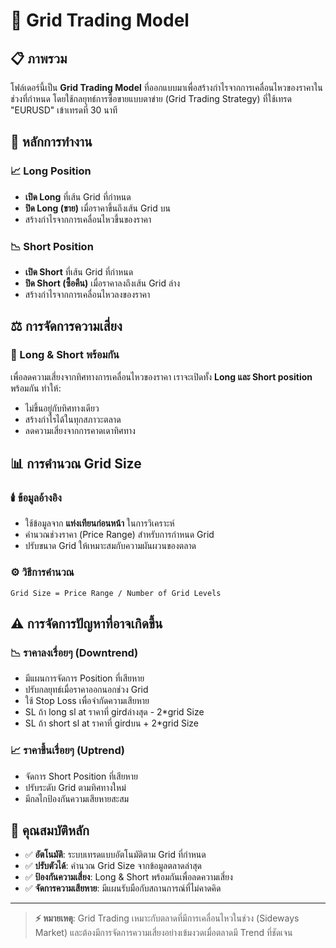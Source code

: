 # 🚀 Grid Trading Model

## 📋 ภาพรวม

โฟล์เดอร์นี้เป็น **Grid Trading Model** ที่ออกแบบมาเพื่อสร้างกำไรจากการเคลื่อนไหวของราคาในช่วงที่กำหนด โดยใช้กลยุทธ์การซื้อขายแบบตาข่าย (Grid Trading Strategy) ที่ใช้เทรด "EURUSD" เข้าเทรดที่ 30 นาที

## 🎯 หลักการทำงาน

### 📈 Long Position
- **เปิด Long** ที่เส้น Grid ที่กำหนด
- **ปิด Long (ขาย)** เมื่อราคาขึ้นถึงเส้น Grid บน
- สร้างกำไรจากการเคลื่อนไหวขึ้นของราคา

### 📉 Short Position  
- **เปิด Short** ที่เส้น Grid ที่กำหนด
- **ปิด Short (ซื้อคืน)** เมื่อราคาลงถึงเส้น Grid ล่าง
- สร้างกำไรจากการเคลื่อนไหวลงของราคา

## ⚖️ การจัดการความเสี่ยง

### 🔄 Long & Short พร้อมกัน
เพื่อลดความเสี่ยงจากทิศทางการเคลื่อนไหวของราคา เราจะเปิดทั้ง **Long และ Short position** พร้อมกัน ทำให้:
- ไม่ขึ้นอยู่กับทิศทางเดียว
- สร้างกำไรได้ในทุกสภาวะตลาด
- ลดความเสี่ยงจากการคาดเดาทิศทาง

## 📊 การคำนวณ Grid Size

### 🕯️ ข้อมูลอ้างอิง
- ใช้ข้อมูลจาก **แท่งเทียนก่อนหน้า** ในการวิเคราะห์
- คำนวณช่วงราคา (Price Range) สำหรับการกำหนด Grid
- ปรับขนาด Grid ให้เหมาะสมกับความผันผวนของตลาด

### ⚙️ วิธีการคำนวณ
```
Grid Size = Price Range / Number of Grid Levels
```

## ⚠️ การจัดการปัญหาที่อาจเกิดขึ้น

### 📉 ราคาลงเรื่อยๆ (Downtrend)
- มีแผนการจัดการ Position ที่เสียหาย
- ปรับกลยุทธ์เมื่อราคาออกนอกช่วง Grid
- ใช้ Stop Loss เพื่อจำกัดความเสียหาย 
- SL ถ้า long sl at ราคาที่ girdล่างสุด - 2*grid Size
- SL ถ้า short sl at ราคาที่ girdบน + 2*grid Size

### 📈 ราคาขึ้นเรื่อยๆ (Uptrend) 
- จัดการ Short Position ที่เสียหาย
- ปรับระดับ Grid ตามทิศทางใหม่
- มีกลไกป้องกันความเสียหายสะสม

## 🔧 คุณสมบัติหลัก

- ✅ **อัตโนมัติ**: ระบบเทรดแบบอัตโนมัติตาม Grid ที่กำหนด
- ✅ **ปรับตัวได้**: คำนวณ Grid Size จากข้อมูลตลาดล่าสุด  
- ✅ **ป้องกันความเสี่ยง**: Long & Short พร้อมกันเพื่อลดความเสี่ยง
- ✅ **จัดการความเสียหาย**: มีแผนรับมือกับสถานการณ์ที่ไม่คาดคิด


---

> **⚡ หมายเหตุ**: Grid Trading เหมาะกับตลาดที่มีการเคลื่อนไหวในช่วง (Sideways Market) และต้องมีการจัดการความเสี่ยงอย่างเข้มงวดเมื่อตลาดมี Trend ที่ชัดเจน